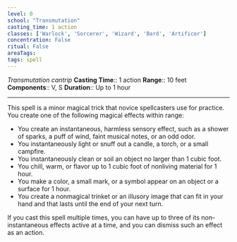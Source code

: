 ```yaml
---
level: 0
school: "Transmutation"
casting_time: 1 action
classes: ['Warlock', 'Sorcerer', 'Wizard', 'Bard', 'Artificer']
concentration: False
ritual: False
areaTags: 
tags: spell
---
```


_Transmutation cantrip_
**Casting Time**:: 1 action
**Range**:: 10 feet
**Components**:: V, S
**Duration**:: Up to 1 hour

---

This spell is a minor magical trick that novice spellcasters use for practice. You create one of the following magical effects within range:


- You create an instantaneous, harmless sensory effect, such as a shower of sparks, a puff of wind, faint musical notes, or an odd odor.
- You instantaneously light or snuff out a candle, a torch, or a small campfire.
- You instantaneously clean or soil an object no larger than 1 cubic foot.
- You chill, warm, or flavor up to 1 cubic foot of nonliving material for 1 hour.
- You make a color, a small mark, or a symbol appear on an object or a surface for 1 hour.
- You create a nonmagical trinket or an illusory image that can fit in your hand and that lasts until the end of your next turn.

If you cast this spell multiple times, you can have up to three of its non-instantaneous effects active at a time, and you can dismiss such an effect as an action.



